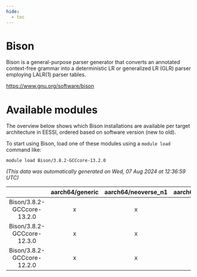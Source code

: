```yaml
---
hide:
  - toc
---
```


Bison
=====


Bison is a general-purpose parser generator that converts an annotated context-free grammar into a deterministic LR or generalized LR (GLR) parser employing LALR(1) parser tables.

https://www.gnu.org/software/bison
# Available modules


The overview below shows which Bison installations are available per target architecture in EESSI, ordered based on software version (new to old).

To start using Bison, load one of these modules using a `module load` command like:

```shell
module load Bison/3.8.2-GCCcore-13.2.0
```

*(This data was automatically generated on Wed, 07 Aug 2024 at 12:36:59 UTC)*  

| |aarch64/generic|aarch64/neoverse_n1|aarch64/neoverse_v1|x86_64/generic|x86_64/amd/zen2|x86_64/amd/zen3|x86_64/amd/zen4|x86_64/intel/haswell|x86_64/intel/skylake_avx512|
| :---: | :---: | :---: | :---: | :---: | :---: | :---: | :---: | :---: | :---: |
|Bison/3.8.2-GCCcore-13.2.0|x|x|x|x|x|x|x|x|x|
|Bison/3.8.2-GCCcore-12.3.0|x|x|x|x|x|x|x|x|x|
|Bison/3.8.2-GCCcore-12.2.0|x|x|x|x|x|x|-|x|x|
